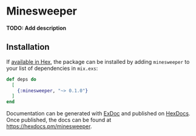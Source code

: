 # Minesweeper

**TODO: Add description**

## Installation

If [available in Hex](https://hex.pm/docs/publish), the package can be installed
by adding `minesweeper` to your list of dependencies in `mix.exs`:

```elixir
def deps do
  [
    {:minesweeper, "~> 0.1.0"}
  ]
end
```

Documentation can be generated with [ExDoc](https://github.com/elixir-lang/ex_doc)
and published on [HexDocs](https://hexdocs.pm). Once published, the docs can
be found at <https://hexdocs.pm/minesweeper>.

